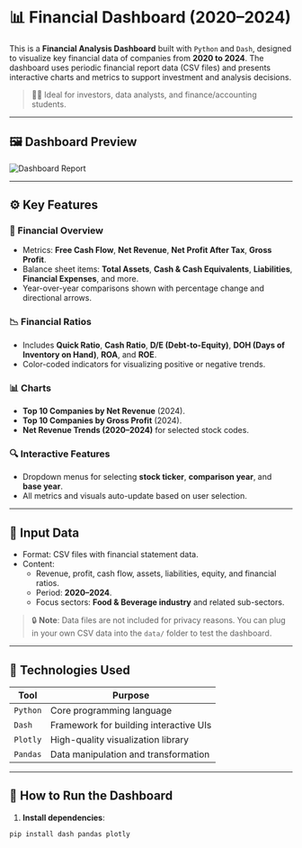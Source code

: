 # 📊 Financial Dashboard (2020–2024)

This is a **Financial Analysis Dashboard** built with `Python` and `Dash`, designed to visualize key financial data of companies from **2020 to 2024**. The dashboard uses periodic financial report data (CSV files) and presents interactive charts and metrics to support investment and analysis decisions.

> 👨‍💼 Ideal for investors, data analysts, and finance/accounting students.

---

## 🖼 Dashboard Preview

![Dashboard Report](![image](https://github.com/user-attachments/assets/ca40f85b-c74a-410b-8440-23a609670d89)
)

---

## ⚙️ Key Features

### 🎯 Financial Overview
- Metrics: **Free Cash Flow**, **Net Revenue**, **Net Profit After Tax**, **Gross Profit**.
- Balance sheet items: **Total Assets**, **Cash & Cash Equivalents**, **Liabilities**, **Financial Expenses**, and more.
- Year-over-year comparisons shown with percentage change and directional arrows.

### 📉 Financial Ratios
- Includes **Quick Ratio**, **Cash Ratio**, **D/E (Debt-to-Equity)**, **DOH (Days of Inventory on Hand)**, **ROA**, and **ROE**.
- Color-coded indicators for visualizing positive or negative trends.

### 📊 Charts
- **Top 10 Companies by Net Revenue** (2024).
- **Top 10 Companies by Gross Profit** (2024).
- **Net Revenue Trends (2020–2024)** for selected stock codes.

### 🔍 Interactive Features
- Dropdown menus for selecting **stock ticker**, **comparison year**, and **base year**.
- All metrics and visuals auto-update based on user selection.

---

## 🧾 Input Data

- Format: CSV files with financial statement data.
- Content:
  - Revenue, profit, cash flow, assets, liabilities, equity, and financial ratios.
  - Period: **2020–2024**.
  - Focus sectors: **Food & Beverage industry** and related sub-sectors.

> 🔒 **Note**: Data files are not included for privacy reasons. You can plug in your own CSV data into the `data/` folder to test the dashboard.

---

## 🔧 Technologies Used

| Tool       | Purpose                                |
|------------|----------------------------------------|
| `Python`   | Core programming language               |
| `Dash`     | Framework for building interactive UIs |
| `Plotly`   | High-quality visualization library      |
| `Pandas`   | Data manipulation and transformation    |

---

## 🚀 How to Run the Dashboard

1. **Install dependencies**:

```bash
pip install dash pandas plotly
